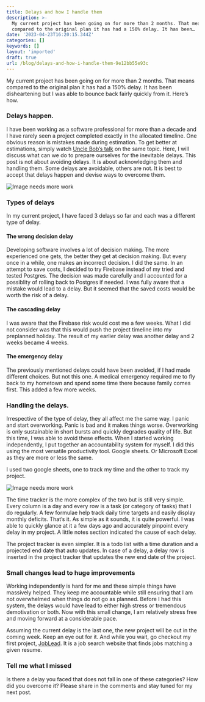 ```yaml
---
title: Delays and how I handle them
description: >-
  My current project has been going on for more than 2 months. That means
  compared to the original plan it has had a 150% delay. It has been…
date: '2023-04-23T16:20:15.344Z'
categories: []
keywords: []
layout: 'imported'
draft: true
url: /blog/delays-and-how-i-handle-them-9e12bb55e93c
---
```


My current project has been going on for more than 2 months. That means compared to the original plan it has had a 150% delay. It has been disheartening but I was able to bounce back fairly quickly from it. Here’s how.

### Delays happen.

I have been working as a software professional for more than a decade and I have rarely seen a project completed exactly in the allocated timeline. One obvious reason is mistakes made during estimation. To get better at estimations, simply watch [Uncle Bob’s talk](https://www.youtube.com/watch?v=eisuQefYw_o) on the same topic. Here, I will discuss what can we do to prepare ourselves for the inevitable delays. This post is not about avoiding delays. It is about acknowledging them and handling them. Some delays are avoidable, others are not. It is best to accept that delays happen and devise ways to overcome them.

![Image needs more work](0__VZBPDsRnDXBVE9VP.jpg)

### Types of delays

In my current project, I have faced 3 delays so far and each was a different type of delay.

#### The wrong decision delay

Developing software involves a lot of decision making. The more experienced one gets, the better they get at decision making. But every once in a while, one makes an incorrect decision. I did the same. In an attempt to save costs, I decided to try Firebase instead of my tried and tested Postgres. The decision was made carefully and I accounted for a possiblity of rolling back to Postgres if needed. I was fully aware that a mistake would lead to a delay. But it seemed that the saved costs would be worth the risk of a delay.

#### The cascading delay

I was aware that the Firebase risk would cost me a few weeks. What I did not consider was that this would push the project timeline into my preplanned holiday. The result of my earlier delay was another delay and 2 weeks became 4 weeks.

#### The emergency delay

The previously mentioned delays could have been avoided, if I had made different choices. But not this one. A medical emergency required me to fly back to my hometown and spend some time there because family comes first. This added a few more weeks.

### Handling the delays.

Irrespective of the type of delay, they all affect me the same way. I panic and start overworking. Panic is bad and it makes things worse. Overworking is only sustainable in short bursts and quickly degrades quality of life. But this time, I was able to avoid these effects. When I started working independently, I put together an accountability system for myself. I did this using the most versatile productivity tool. Google sheets. Or Microsoft Excel as they are more or less the same.

I used two google sheets, one to track my time and the other to track my project.

![Image needs more work](1__T2xnj6oN56mIUAjxoO5o6Q.png)

The time tracker is the more complex of the two but is still very simple. Every column is a day and every row is a task (or category of tasks) that I do regularly. A few formulae help track daily time targets and easily display monthly deficits. That’s it. As simple as it sounds, it is quite powerful. I was able to quickly glance at it a few days ago and accurately pinpoint every delay in my project. A little notes section indicated the cause of each delay.

The project tracker is even simpler. It is a todo list with a time duration and a projected end date that auto updates. In case of a delay, a delay row is inserted in the project tracker that updates the new end date of the project.

### Small changes lead to huge improvements

Working independently is hard for me and these simple things have massively helped. They keep me accountable while still ensuring that I am not overwhelmed when things do not go as planned. Before I had this system, the delays would have lead to either high stress or tremendous demotivation or both. Now with this small change, I am relatively stress free and moving forward at a considerable pace.

Assuming the current delay is the last one, the new project will be out in the coming week. Keep an eye out for it. And while you wait, go checkout my first project, [JobLead](https://www.joblead.io). It is a job search website that finds jobs matching a given resume.

### Tell me what I missed

Is there a delay you faced that does not fall in one of these categories? How did you overcome it? Please share in the comments and stay tuned for my next post.
